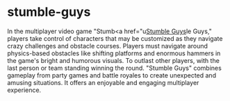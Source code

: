 # stumble-guys
In the multiplayer video game "Stumb<a href="u<a href="urhttps://getstumbleguys.com/l">Stumble Guys</a>le Guys," players take control of characters that may be customized as they navigate crazy challenges and obstacle courses. Players must navigate around physics-based obstacles like shifting platforms and enormous hammers in the game's bright and humorous visuals. To outlast other players, with the last person or team standing winning the round. "Stumble Guys" combines gameplay from party games and battle royales to create unexpected and amusing situations. It offers an enjoyable and engaging multiplayer experience.
